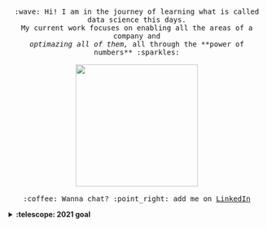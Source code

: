 <p align="center">
  <br><br>
  <samp>
    :wave: Hi! I am in the journey of learning what is called data science this days.
    <br>My current work focuses on enabling all the areas of a company and   <br><em>optimazing all of them,</em> all through the **power of numbers** :sparkles:<br><br>
    <img src="https://pa1.narvii.com/6228/ca7f57e9de99dd1977c6b954e43ddb7e60ec4416_hq.gif" width="240px" align="center">
    <br><br>:coffee: Wanna chat? :point_right: add me on <a href="https://www.linkedin.com/in/juan-jos%C3%A9-bernasconi-fresard-33453399/">LinkedIn</a>
  </samp>
</p>


<details>
  <summary><b>:telescope: 2021 goal</b></summary>
  I want to learn all I can about data science and especialize my self on data visualisation.<br>
  I'm currently studying a profesional certificate from HarvardX powered on edX, which is an awesome instance for my profesional growth 
</details>
